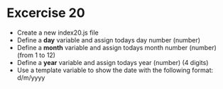 # Excercise 20

* Create a new index20.js file
* Define a **day** variable and assign todays day number (number)
* Define a **month** variable and assign todays month number (number) (from 1 to 12)
* Define a **year** variable and assign todays year (number) (4 digits)
* Use a template variable to show the date with the following format: d/m/yyyy
